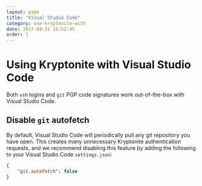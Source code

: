 ```yaml
---
layout: page
title: "Visual Studio Code"
category: use-kryptonite-with
date: 2017-09-21 15:52:45
order: 1
---
```


# Using Kryptonite with Visual Studio Code
Both `ssh` logins and `git` PGP code signatures work out-of-the-box with Visual Studio Code.

## Disable `git` autofetch
By default, Visual Studio Code will periodically pull any git repository you have open. This creates many unnecessary Kryptonite authentication requests, and we recommend disabling this feature by adding the following to your Visual Studio Code `settings.json`:

```json
{
    "git.autofetch": false
}
```
